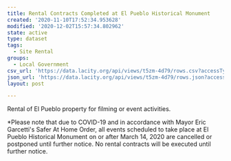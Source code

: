 ```yaml
---
title: Rental Contracts Completed at El Pueblo Historical Monument
created: '2020-11-10T17:52:34.953628'
modified: '2020-12-02T15:57:34.802962'
state: active
type: dataset
tags:
  - Site Rental
groups:
  - Local Government
csv_url: 'https://data.lacity.org/api/views/t5zm-4d79/rows.csv?accessType=DOWNLOAD'
json_url: 'https://data.lacity.org/api/views/t5zm-4d79/rows.json?accessType=DOWNLOAD'
layout: post

---
```

Rental of El Pueblo property for filming or event activities.

*Please note that due to COVID-19 and in accordance with Mayor Eric Garcetti's Safer At Home Order, all events scheduled to take place at El Pueblo Historical Monument on or after March 14, 2020 are cancelled or postponed until further notice. No rental contracts will be executed until further notice.
